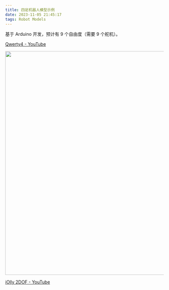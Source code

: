 ```yaml
---
title: 四足机器人模型示例
date: 2023-11-05 21:45:17
tags: Robot Models
---
```


基于 Arduino 开发，预计有 9 个自由度（需要 9 个舵机）。

[Qwerty4 - YouTube](https://www.youtube.com/watch?v=GvM6xnSwGyY)

<img title="" src="https://oss.byte.art/images/2023/06/03/1685777457086.png" alt="" width="711" data-align="center">

[iOlly 2DOF - YouTube](https://www.youtube.com/watch?v=w9p7EhE4V5E)

<img src="https://oss.byte.art/images/2023/06/03/1685777511525.png" title="" alt="" data-align="center">
